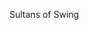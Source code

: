 Sultans of Swing

<!---
loginaway/loginaway is a ✨ special ✨ repository because its `README.md` (this file) appears on your GitHub profile.
You can click the Preview link to take a look at your changes.
--->
